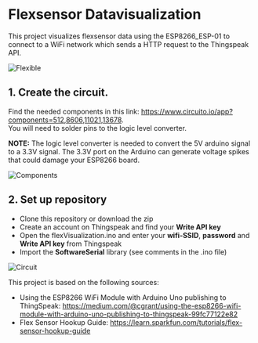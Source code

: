 # Flexsensor Datavisualization
This project visualizes flexsensor data using the ESP8266_ESP-01 to connect to a WiFi network which sends a HTTP request to the Thingspeak API.

![Flexible](https://drive.google.com/drive/folders/1anf7PNQVYAo4euUr57q-VzIiptEWxr6l)


## 1. Create the circuit. 
Find the needed components in this link: https://www.circuito.io/app?components=512,8606,11021,13678. <br/>
You will need to solder pins to the logic level converter. 

**NOTE:** The logic level converter is needed to convert the 5V arduino signal to a 3.3V signal. The 3.3V port on the Arduino can generate voltage spikes that could damage your ESP8266 board.

![Components](https://drive.google.com/drive/folders/1anf7PNQVYAo4euUr57q-VzIiptEWxr6l)

## 2. Set up repository
* Clone this repository or download the zip
* Create an account on Thingspeak and find your **Write API key**
* Open the flexVisualization.ino and enter your **wifi-SSID**, **password** and **Write API key** from Thingspeak
* Import the **SoftwareSerial** library (see comments in the .ino file)
   
![Circuit](https://drive.google.com/drive/folders/1anf7PNQVYAo4euUr57q-VzIiptEWxr6l)

This project is based on the following sources: 
* Using the ESP8266 WiFi Module with Arduino Uno publishing to ThingSpeak: https://medium.com/@cgrant/using-the-esp8266-wifi-module-with-arduino-uno-publishing-to-thingspeak-99fc77122e82
* Flex Sensor Hookup Guide: https://learn.sparkfun.com/tutorials/flex-sensor-hookup-guide
